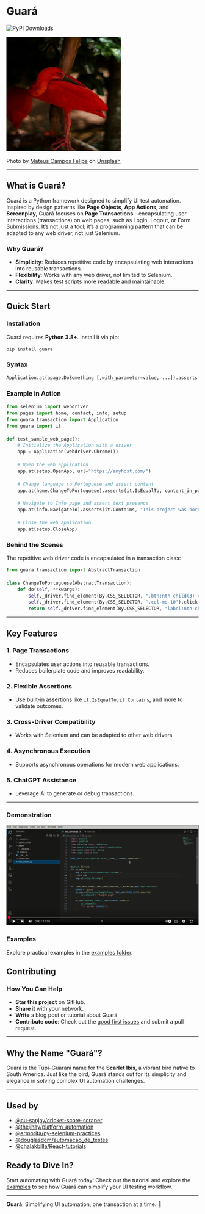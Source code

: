 # Guará

[![PyPI Downloads](https://static.pepy.tech/badge/guara)](https://pepy.tech/projects/guara)

<img src=https://github.com/douglasdcm/guara/raw/main/docs/images/guara.jpg width="300" height="300" />

Photo by <a href="https://unsplash.com/@matcfelipe?utm_content=creditCopyText&utm_medium=referral&utm_source=unsplash">Mateus Campos Felipe</a> on <a href="https://unsplash.com/photos/red-flamingo-svdE4f0K4bs?utm_content=creditCopyText&utm_medium=referral&utm_source=unsplash">Unsplash</a>

---

## What is Guará?

Guará is a Python framework designed to simplify UI test automation. Inspired by design patterns like **Page Objects**, **App Actions**, and **Screenplay**, Guará focuses on **Page Transactions**—encapsulating user interactions (transactions) on web pages, such as Login, Logout, or Form Submissions. It’s not just a tool; it’s a programming pattern that can be adapted to any web driver, not just Selenium.

### Why Guará?
- **Simplicity**: Reduces repetitive code by encapsulating web interactions into reusable transactions.
- **Flexibility**: Works with any web driver, not limited to Selenium.
- **Clarity**: Makes test scripts more readable and maintainable.

---

## Quick Start

### Installation
Guará requires **Python 3.8+**. Install it via pip:
```shell
pip install guara
```

### Syntax
```python
Application.at(apage.DoSomething [,with_parameter=value, ...]).asserts(it.Matches, a_condition)
```

### Example in Action
```python
from selenium import webdriver
from pages import home, contact, info, setup
from guara.transaction import Application
from guara import it

def test_sample_web_page():
    # Initialize the Application with a driver
    app = Application(webdriver.Chrome())
    
    # Open the web application
    app.at(setup.OpenApp, url="https://anyhost.com/")
    
    # Change language to Portuguese and assert content
    app.at(home.ChangeToPortuguese).asserts(it.IsEqualTo, content_in_portuguese)

    # Navigate to Info page and assert text presence
    app.at(info.NavigateTo).asserts(it.Contains, "This project was born")

    # Close the web application
    app.at(setup.CloseApp)
```

### Behind the Scenes
The repetitive web driver code is encapsulated in a transaction class:
```python
from guara.transaction import AbstractTransaction

class ChangeToPortuguese(AbstractTransaction):
    def do(self, **kwargs):
        self._driver.find_element(By.CSS_SELECTOR, ".btn:nth-child(3) > button:nth-child(1) > img").click()
        self._driver.find_element(By.CSS_SELECTOR, ".col-md-10").click()
        return self._driver.find_element(By.CSS_SELECTOR, "label:nth-child(1)").text
```

---

## Key Features

### 1. **Page Transactions**
- Encapsulates user actions into reusable transactions.
- Reduces boilerplate code and improves readability.

### 2. **Flexible Assertions**
- Use built-in assertions like `it.IsEqualTo`, `it.Contains`, and more to validate outcomes.

### 3. **Cross-Driver Compatibility**
- Works with Selenium and can be adapted to other web drivers.

### 4. **Asynchronous Execution**
- Supports asynchronous operations for modern web applications.

### 5. **ChatGPT Assistance**
- Leverage AI to generate or debug transactions.

---

### Demonstration
[![Watch the video](https://github.com/douglasdcm/guara/blob/main/docs/images/guara-demo.png?raw=true)](https://www.youtube.com/watch?v=r2pCN2jG7Nw)

### Examples
Explore practical examples in the [examples folder](https://github.com/douglasdcm/guara/tree/main/examples).

## Contributing

### How You Can Help
- **Star this project** on GitHub.
- **Share** it with your network.
- **Write** a blog post or tutorial about Guará.
- **Contribute code**: Check out the [good first issues](https://github.com/douglasdcm/guara/issues) and submit a pull request.

---

## Why the Name "Guará"?
Guará is the Tupi–Guarani name for the **Scarlet Ibis**, a vibrant bird native to South America. Just like the bird, Guará stands out for its simplicity and elegance in solving complex UI automation challenges.

---
## Used by

- [@cu-sanjay/cricket-score-scraper](https://github.com/cu-sanjay/cricket-score-scraper)
- [@theijhay/platform_automation](https://github.com/theijhay/platform_automation)
- [@srmorita/py-selenium-practices](https://github.com/srmorita/py-selenium-practices)
- [@douglasdcm/automacao_de_testes](https://github.com/douglasdcm/automacao_de_testes)
- [@chalakbilla/React-tutorials](https://github.com/chalakbilla/React-tutorials)


## Ready to Dive In?
Start automating with Guará today! Check out the tutorial and explore the [examples](https://github.com/douglasdcm/guara/tree/main/examples) to see how Guará can simplify your UI testing workflow.

---

**Guará**: Simplifying UI automation, one transaction at a time. 🚀
